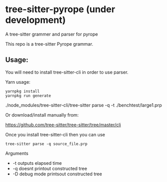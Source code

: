# tree-sitter-pyrope (under development)
A tree-sitter grammer and parser for pyrope


This repo is a tree-sitter Pyrope grammar. 

## Usage:

You will need to install tree-sitter-cli in order to use parser.

Yarn usage:
```
yarnpkg install
yarnpkg run generate
```

./node_modules/tree-sitter-cli/tree-sitter parse -q -t ./benchtest/large1.prp


Or download/install manually from:

https://github.com/tree-sitter/tree-sitter/tree/master/cli

Once you install tree-sitter-cli then you can use

`tree-sitter parse -q source_file.prp`

Arguments
- -t outputs elapsed time
- -q doesnt printout constructed tree
- -D debug mode printsout constructed tree
